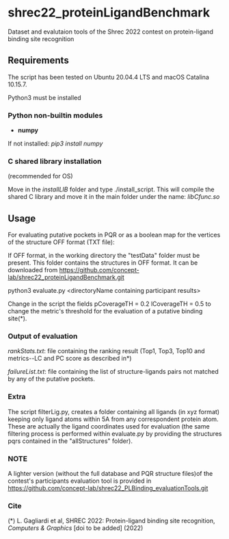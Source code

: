 # shrec22_proteinLigandBenchmark
Dataset and evalutaion tools of the Shrec 2022  contest on protein-ligand binding site recognition


## Requirements
The script has been tested on Ubuntu 20.04.4 LTS and macOS Catalina 10.15.7.

Python3 must be installed

### Python non-builtin modules
- **numpy**

If not installed: *pip3 install numpy*

### C shared library installation
(recommended for OS)

Move in the *installLIB* folder and type ./install_script.
This will compile the shared C library and move it in the main folder under the name: *libCfunc.so*


## Usage 
For evaluating putative pockets in PQR or as a boolean map for the vertices of the structure OFF format (TXT file):

If OFF format, in the working directory the "testData" folder must be present. This folder contains the structures in OFF format. It can be downloaded from https://github.com/concept-lab/shrec22_proteinLigandBenchmark.git

python3 evaluate.py \<directoryName containing participant results\>

Change in the script the fields 
pCoverageTH = 0.2
lCoverageTH = 0.5
to change the metric's threshold for the evaluation of a putative binding site(\*).

### Output of evaluation
*rankStats.txt*: file containing the ranking result (Top1, Top3, Top10 and metrics--LC and PC score as described in\*)

*failureList.txt*: file containing the list of structure-ligands pairs not matched by any of the putative pockets.

### Extra

The script filterLig.py, creates a folder containing all ligands (in xyz format) keeping only ligand atoms within 5A from any correspondent protein atom.
These are actually the ligand coordinates used for evaluation (the same filtering process is performed within evaluate.py by providing the structures pqrs contained in the "allStructures" folder).

### NOTE
A lighter version (without the full database and PQR structure files)of the contest's participants evaluation tool is provided in https://github.com/concept-lab/shrec22_PLBinding_evaluationTools.git

### Cite
(*) L. Gagliardi et al, SHREC 2022: Protein-ligand binding site recognition, *Computers & Graphics* [doi to be added] (2022) 


